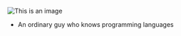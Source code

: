 ![This is an image](https://99px.ru/sstorage/86/2015/06/image_86010615103759439948.gif)

- An ordinary guy who knows programming languages

<!---
MWolfich/MWolfich is a ✨ special ✨ repository because its `README.md` (this file) appears on your GitHub profile.
You can click the Preview link to take a look at your changes.
--->
